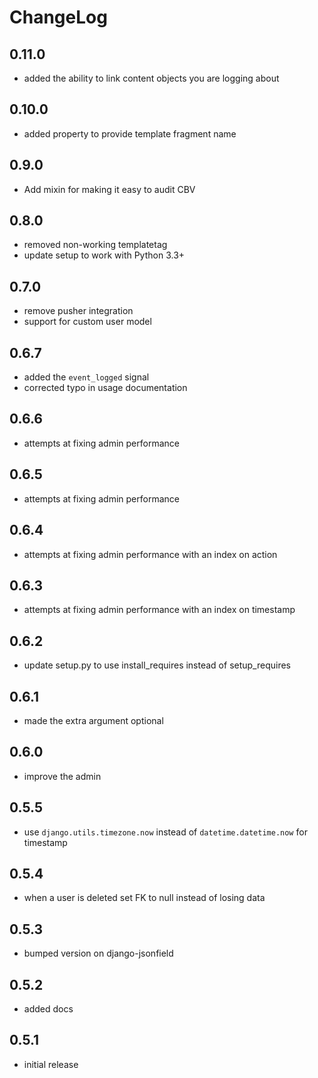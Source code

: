 # ChangeLog

## 0.11.0

- added the ability to link content objects you are logging about


## 0.10.0

- added property to provide template fragment name


## 0.9.0

- Add mixin for making it easy to audit CBV


## 0.8.0

- removed non-working templatetag
- update setup to work with Python 3.3+


## 0.7.0

- remove pusher integration
- support for custom user model


## 0.6.7

- added the `event_logged` signal
- corrected typo in usage documentation


## 0.6.6

- attempts at fixing admin performance

## 0.6.5

- attempts at fixing admin performance


## 0.6.4

- attempts at fixing admin performance with an index on action


## 0.6.3

- attempts at fixing admin performance with an index on timestamp


## 0.6.2

- update setup.py to use install_requires instead of setup_requires


## 0.6.1

- made the extra argument optional


## 0.6.0

- improve the admin


## 0.5.5

- use `django.utils.timezone.now` instead of `datetime.datetime.now` for timestamp


## 0.5.4

- when a user is deleted set FK to null instead of losing data

## 0.5.3

- bumped version on django-jsonfield


## 0.5.2

- added docs


## 0.5.1

- initial release
